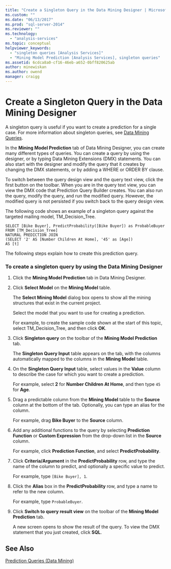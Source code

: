 ```yaml
---
title: "Create a Singleton Query in the Data Mining Designer | Microsoft Docs"
ms.custom: ""
ms.date: "06/13/2017"
ms.prod: "sql-server-2014"
ms.reviewer: ""
ms.technology: 
  - "analysis-services"
ms.topic: conceptual
helpviewer_keywords: 
  - "singleton queries [Analysis Services]"
  - "Mining Model Prediction [Analysis Services], singleton queries"
ms.assetid: 6cdca8a0-cf16-46eb-a652-0bff820625ab
author: minewiskan
ms.author: owend
manager: craigg
---
```

# Create a Singleton Query in the Data Mining Designer
  A singleton query is useful if you want to create a prediction for a single case. For more information about singleton queries, see [Data Mining Queries](data-mining-queries.md).  
  
 In the **Mining Model Prediction** tab of Data Mining Designer, you can create many different types of queries. You can create a query by using the designer, or by typing Data Mining Extensions (DMX) statements. You can also start with the designer and modify the query that it creates by changing the DMX statements, or by adding a WHERE or ORDER BY clause.  
  
 To switch between the query design view and the query text view, click the first button on the toolbar. When you are in the query text view, you can view the DMX code that Prediction Query Builder creates. You can also run the query, modify the query, and run the modified query. However, the modified query is not persisted if you switch back to the query design view.  
  
 The following code shows an example of a singleton query against the targeted mailing model, TM_Decision_Tree.  
  
```  
SELECT [Bike Buyer], PredictProbability([Bike Buyer]) as ProbableBuyer  
FROM [TM_Decision_Tree]  
NATURAL PREDICTION JOIN  
(SELECT '2' AS [Number Children At Home], '45' as [Age])  
AS [t]  
```  
  
 The following steps explain how to create this prediction query.  
  
### To create a singleton query by using the Data Mining Designer  
  
1.  Click the **Mining Model Prediction** tab in Data Mining Designer.  
  
2.  Click **Select Model** on the **Mining Model** table.  
  
     The **Select Mining Model** dialog box opens to show all the mining structures that exist in the current project.  
  
     Select the model that you want to use for creating a prediction.  
  
     For example, to create the sample code shown at the start of this topic, select TM_Decision_Tree, and then click **OK**.  
  
3.  Click **Singleton query** on the toolbar of the **Mining Model Prediction** tab.  
  
     The **Singleton Query Input** table appears on the tab, with the columns automatically mapped to the columns in the **Mining Model** table.  
  
4.  On the **Singleton Query Input** table, select values in the **Value** column to describe the case for which you want to create a prediction.  
  
     For example, select **2** for **Number Children At Home**, and then type `45` for **Age**.  
  
5.  Drag a predictable column from the **Mining Model** table to the **Source** column at the bottom of the tab. Optionally, you can type an alias for the column.  
  
     For example, drag **Bike Buyer** to the **Source** column.  
  
6.  Add any additional functions to the query by selecting **Prediction Function** or **Custom Expression** from the drop-down list in the **Source** column.  
  
     For example, click **Prediction Function**, and select **PredictProbability**.  
  
7.  Click **Criteria/Argument** in the **PredictProbability** row, and type the name of the column to predict, and optionally a specific value to predict.  
  
     For example, type `[Bike Buyer], 1`.  
  
8.  Click the **Alias** box in the **PredictProbability** row, and type a name to refer to the new column.  
  
     For example, type `ProbableBuyer`.  
  
9. Click **Switch to query result view** on the toolbar of the **Mining Model Prediction** tab.  
  
     A new screen opens to show the result of the query. To view the DMX statement that you just created, click **SQL**.  
  
## See Also  
 [Prediction Queries &#40;Data Mining&#41;](prediction-queries-data-mining.md)  
  
  
